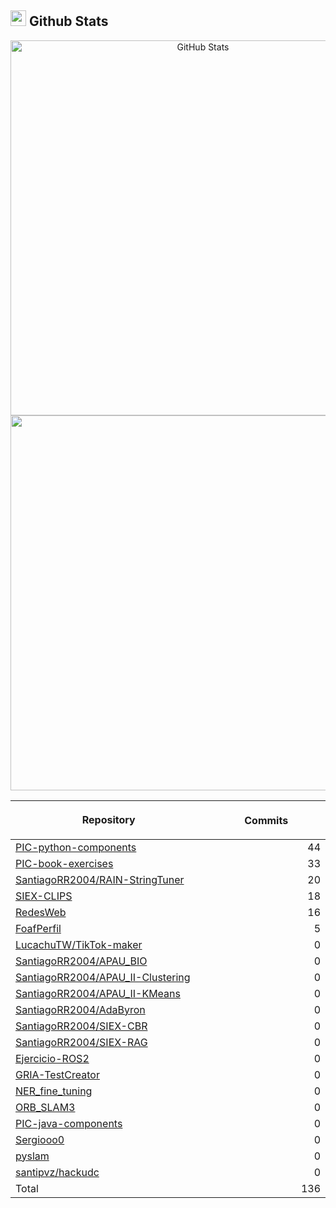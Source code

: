 ## <img src="https://media.giphy.com/media/iY8CRBdQXODJSCERIr/giphy.gif" width="25"><b> Github Stats </b>

<p align="center">
  <a href="https://github.com/Sergiooo0">
    <img
      width="600px"
      src="https://github-readme-stats-liard-nu-21.vercel.app/api?username=Sergiooo0&show_icons=true&hide_title=true&show=reviews,prs_merged&include_all_commits=true"
      alt="GitHub Stats"
      />
    <img
      width="600px"
      src="https://github-readme-stats-liard-nu-21.vercel.app/api/top-langs/?username=Sergiooo0&langs_count=20"
      />
  </a>
</p>

| <img width="1000"><br><p align="center">Repository | <img width="1000" height="1"><br><p align="center">Commits  |
|:----------|----------:|
| [PIC-python-components](https://github.com/Sergiooo0/PIC-python-components) | 44 |
| [PIC-book-exercises](https://github.com/Sergiooo0/PIC-book-exercises) | 33 |
| [SantiagoRR2004/RAIN-StringTuner](https://github.com/SantiagoRR2004/RAIN-StringTuner) | 20 |
| [SIEX-CLIPS](https://github.com/Sergiooo0/SIEX-CLIPS) | 18 |
| [RedesWeb](https://github.com/Sergiooo0/RedesWeb) | 16 |
| [FoafPerfil](https://github.com/Sergiooo0/FoafPerfil) | 5 |
| [LucachuTW/TikTok-maker](https://github.com/LucachuTW/TikTok-maker) | 0 |
| [SantiagoRR2004/APAU_BIO](https://github.com/SantiagoRR2004/APAU_BIO) | 0 |
| [SantiagoRR2004/APAU_II-Clustering](https://github.com/SantiagoRR2004/APAU_II-Clustering) | 0 |
| [SantiagoRR2004/APAU_II-KMeans](https://github.com/SantiagoRR2004/APAU_II-KMeans) | 0 |
| [SantiagoRR2004/AdaByron](https://github.com/SantiagoRR2004/AdaByron) | 0 |
| [SantiagoRR2004/SIEX-CBR](https://github.com/SantiagoRR2004/SIEX-CBR) | 0 |
| [SantiagoRR2004/SIEX-RAG](https://github.com/SantiagoRR2004/SIEX-RAG) | 0 |
| [Ejercicio-ROS2](https://github.com/Sergiooo0/Ejercicio-ROS2) | 0 |
| [GRIA-TestCreator](https://github.com/Sergiooo0/GRIA-TestCreator) | 0 |
| [NER_fine_tuning](https://github.com/Sergiooo0/NER_fine_tuning) | 0 |
| [ORB_SLAM3](https://github.com/Sergiooo0/ORB_SLAM3) | 0 |
| [PIC-java-components](https://github.com/Sergiooo0/PIC-java-components) | 0 |
| [Sergiooo0](https://github.com/Sergiooo0/Sergiooo0) | 0 |
| [pyslam](https://github.com/Sergiooo0/pyslam) | 0 |
| [santipvz/hackudc](https://github.com/santipvz/hackudc) | 0 |
| Total | 136 |
